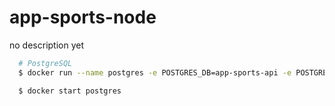 # app-sports-node
no description yet

```bash
  # PostgreSQL
  $ docker run --name postgres -e POSTGRES_DB=app-sports-api -e POSTGRES_PASSWORD=docker -p 5432:5432 -d postgres

  $ docker start postgres
```
